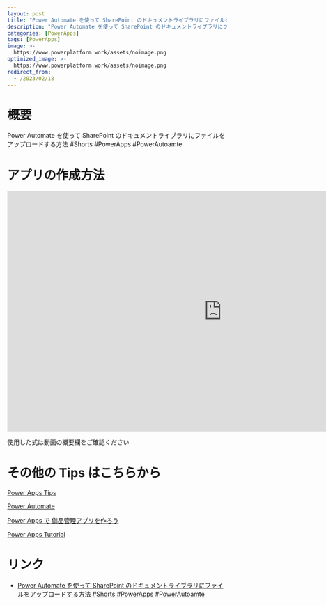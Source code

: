 ```yaml
---
layout: post
title: "Power Automate を使って SharePoint のドキュメントライブラリにファイルをアップロードする方法 #Shorts #PowerApps #PowerAutoamte"
description: "Power Automate を使って SharePoint のドキュメントライブラリにファイルをアップロードする方法 #Shorts #PowerApps #PowerAutoamteを動画で分かりやすく解説"
categories: [PowerApps]
tags: [PowerApps]
image: >-
  https://www.powerplatform.work/assets/noimage.png
optimized_image: >-
  https://www.powerplatform.work/assets/noimage.png
redirect_from:
  - /2023/02/18
---
```



#  概要

Power Automate を使って SharePoint のドキュメントライブラリにファイルをアップロードする方法 #Shorts #PowerApps #PowerAutoamte


# アプリの作成方法

<iframe width="983" height="553" src="https://www.youtube.com/embed/QfugDlW2VZc" title="YouTube video player" frameborder="0" allow="accelerometer; autoplay; clipboard-write; encrypted-media; gyroscope; picture-in-picture" allowfullscreen></iframe>


使用した式は動画の概要欄をご確認ください


# その他の Tips はこちらから

[Power Apps Tips](https://www.youtube.com/watch?v=VrAQf3JQ7yM&list=PLVhFi1fb3DqakSLVMn22DDcySXh9jtzi- )


[Power Automate](https://www.youtube.com/watch?v=-YnJYT0ASEM&list=PLVhFi1fb3Dqbzic6GieqnLFgD3aTj-eHA)


[Power Apps で 備品管理アプリを作ろう](https://www.youtube.com/playlist?list=PLVhFi1fb3DqZM3HKb8Hea6XEL96990Fyn)


[Power Apps Tutorial](https://www.youtube.com/playlist?list=PLVhFi1fb3DqalxpL974VvAJvV4iWoSbe_)


# リンク


- [Power Automate を使って SharePoint のドキュメントライブラリにファイルをアップロードする方法 #Shorts #PowerApps #PowerAutoamte](https://www.youtube.com/watch?v=QfugDlW2VZc)

